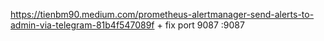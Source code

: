 https://tienbm90.medium.com/prometheus-alertmanager-send-alerts-to-admin-via-telegram-81b4f547089f + fix port 9087  :9087
